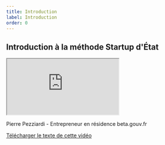 ```yaml
---
title: Introduction
label: Introduction
order: 0
---
```


## Introduction à la méthode Startup d'État

<div class="video-iframe-center">
  <div class="video-iframe-container">
    <iframe src="https://www.dailymotion.com/embed/video/x6xkiia" allowfullscreen></iframe>
  </div>
  <p>Pierre Pezziardi - Entrepreneur en résidence beta.gouv.fr</p>
  <p><a href="/content/docs/mooc/2-introduction-methode-startup-etat.pdf" target="\_blank">Télécharger le texte de cette vidéo</a></p>
</div>
